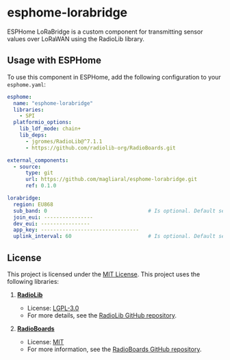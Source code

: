 # esphome-lorabridge

ESPHome LoRaBridge is a custom component for transmitting sensor values over LoRaWAN using the RadioLib library.

## Usage with ESPHome

To use this component in ESPHome, add the following configuration to your `esphome.yaml`:

```yaml
esphome:
  name: "esphome-lorabridge"
  libraries:
    - SPI
  platformio_options:
    lib_ldf_mode: chain+
    lib_deps:
      - jgromes/RadioLib@^7.1.1
      - https://github.com/radiolib-org/RadioBoards.git

external_components:
  - source:
      type: git
      url: https://github.com/magliaral/esphome-lorabridge.git
      ref: 0.1.0

lorabridge:
  region: EU868
  sub_band: 0                                 # Is optional. Default set by 0. For US915, change this to 2, otherwise leave on 0
  join_eui: ----------------
  dev_eui: ----------------
  app_key: --------------------------------
  uplink_interval: 60                         # Is optional. Default set 60 seconds
```

## License
This project is licensed under the [MIT License](LICENSE).
This project uses the following libraries:
1. **[RadioLib](https://github.com/jgromes/RadioLib)**  
   - License: [LGPL-3.0](https://opensource.org/licenses/LGPL-3.0)  
   - For more details, see the [RadioLib GitHub repository](https://github.com/jgromes/RadioLib).

2. **[RadioBoards](https://github.com/radiolib-org/RadioBoards)**  
   - License: [MIT](https://opensource.org/licenses/MIT)  
   - For more information, see the [RadioBoards GitHub repository](https://github.com/radiolib-org/RadioBoards).
